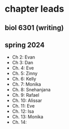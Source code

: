 # chapter leads
## biol 6301 (writing)
## spring 2024

- Ch 2: Evan
- Ch 3: Dan
- Ch. 4: Eve
- Ch. 5: Zinny
- Ch. 6: Kelly
- Ch. 7: Monika
- Ch. 8: Snehanjana
- Ch. 9: Rafael
- Ch. 10: Alissar
- Ch. 11: Eve
- Ch. 12: Isa
- Ch. 13: Monika
- Ch. 14: 